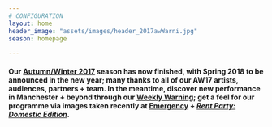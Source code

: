 ```yaml
---
# CONFIGURATION
layout: home
header_image: "assets/images/header_2017awWarni.jpg"
season: homepage

---
```

#### Our [Autumn/Winter 2017](/current/2017-autumnwinter) season has now finished, with Spring 2018 to be announced in the new year; many thanks to all of our AW17 artists, audiences, partners + team. In the meantime, discover new performance in Manchester + beyond through our <a href="http://wordofwarning.posthaven.com" target="_blank">Weekly Warning</a>; get a feel for our programme via images taken recently at [Emergency](/galleries/2017-emergency) + [*Rent Party: Domestic Edition*](/galleries/2017-domestic).
